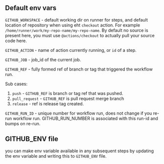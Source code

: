 

## Default env vars

`GITHUB_WORKSPACE` - default working dir on runner for steps, and default location of repository
when using eht `checkout` action. For example `/home/runner/work/my-repo-name/my-repo-name`. By default no source is present here, you must use `@actions/checkout` to actually pull your source code here.

`GITHUB_ACTION` - name of action currently running, or `id` of a step.

`GITHUB_JOB` - job_id of the current job.

`GITHUB_REF` - fully formed ref of branch or tag that triggered the workflow run.

Sub cases:
1. `push` - `GITHUB_REF` is branch or tag ref that was pushed.
2. `pull_request` - `GITHUB_REF` is pull request merge branch
3. `release` - ref is release tag created.


`GITHUB_RUN_ID` - unique number for workflow run, does not change if you re-run workflow run. GITHUB_RUN_NUMBER is associated with this run-id and bumps on re-run.

## GITHUB_ENV file

you can make env variable available in any subsequent steps by updating the env variable
and writing this to `GITHUB_ENV` file.




